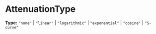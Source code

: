 # AttenuationType

**Type:** `"none"` | `"linear"` | `"logarithmic"` | `"exponential"` | `"cosine"` | `"S-curve"`

